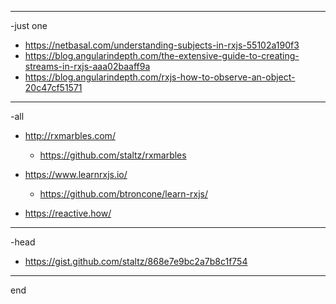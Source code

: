 
---

-just one

- https://netbasal.com/understanding-subjects-in-rxjs-55102a190f3
- https://blog.angularindepth.com/the-extensive-guide-to-creating-streams-in-rxjs-aaa02baaff9a
- https://blog.angularindepth.com/rxjs-how-to-observe-an-object-20c47cf51571

---

-all

- http://rxmarbles.com/
  - https://github.com/staltz/rxmarbles
- https://www.learnrxjs.io/
  - https://github.com/btroncone/learn-rxjs/

- https://reactive.how/

---

-head

- https://gist.github.com/staltz/868e7e9bc2a7b8c1f754

---

end
